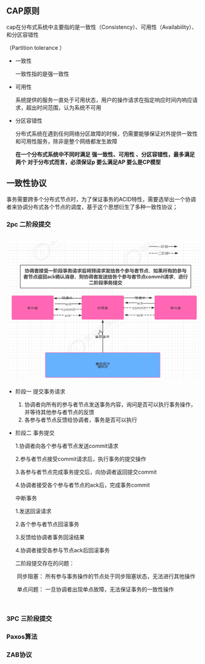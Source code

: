 ## CAP原则

​		cap在分布式系统中主要指的是一致性（Consistency）、可用性（Availability）、和分区容错性

（Partition tolerance ）

- 一致性   

  一致性指的是强一致性

- 可用性

  系统提供的服务一直处于可用状态，用户的操作请求在指定响应时间内响应请求，超出时间范围，认为系统不可用

- 分区容错性

  分布式系统在遇到任何网络分区故障的时候，仍需要能够保证对外提供一致性和可用性服务，除非是整个网络都发生故障

  

    **在一个分布式系统中不同时满足 强一致性、可用性 、分区容错性，最多满足两个 对于分布式而言，必须保证p  要么满足AP  要么是CP模型**

  

##  一致性协议

​			 事务需要跨多个分布式节点时，为了保证事务的ACID特性，需要选举出一个协调者来协调分布式各个节点的调度，基于这个思想衍生了多种一致性协议；

###    2pc 二阶段提交

​		![image-20200729110430644](assets/image-20200729110430644.png)

- 阶段一  提交事务请求

  1. 协调者向所有的参与者节点发送事务内容，询问是否可以执行事务操作，并等待其他参与者节点的反馈
  2. 各参与者节点反馈给协调者，事务是否可以执行

- 阶段二  事务提交

  1.协调者向各个参与者节点发送commit请求

  2.参与者节点接受commit请求后，执行事务的提交操作

  3.各参与者节点完成事务提交后，向协调者返回提交commit

  4.协调者接受各个参与者节点的ack后，完成事务commit

  中断事务

  1.发送回滚请求

  2.各个参与者节点回滚事务

  3.反馈给协调者事务回滚结果

  4.协调者接受各参与节点ack后回滚事务

  二阶段提交存在的问题： 

  ​	同步阻塞： 所有参与事务操作的节点处于同步阻塞状态，无法进行其他操作

  ​	单点问题： 一旦协调者出现单点故障，无法保证事务的一致性操作

  ​	

### 3PC 三阶段提交

### Paxos算法

### ZAB协议